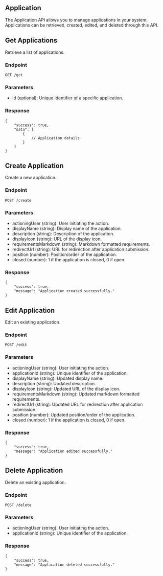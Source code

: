 ## Application
The Application API allows you to manage applications in your system. Applications can be retrieved, created, edited, and deleted through this API.

## Get Applications
Retrieve a list of applications.

### Endpoint
`GET /get`

### Parameters
* id (optional): Unique identifier of a specific application.

### Response 
```
{
    "success": true,
    "data": [
        {
            // Application details
        }
    ]
}
```

## Create Application
Create a new application.

### Endpoint
`POST /create`

### Parameters
* actioningUser (string): User initiating the action.
* displayName (string): Display name of the application.
* description (string): Description of the application.
* displayIcon (string): URL of the display icon.
* requirementsMarkdown (string): Markdown formatted requirements.
* redirectUrl (string): URL for redirection after application submission.
* position (number): Position/order of the application.
* closed (number): 1 if the application is closed, 0 if open.

### Response 
```
{
    "success": true,
    "message": "Application created successfully."
}
```

## Edit Application
Edit an existing application.

### Endpoint
`POST /edit`

### Parameters
* actioningUser (string): User initiating the action.
* applicationId (string): Unique identifier of the application.
* displayName (string): Updated display name.
* description (string): Updated description.
* displayIcon (string): Updated URL of the display icon.
* requirementsMarkdown (string): Updated markdown formatted requirements.
* redirectUrl (string): Updated URL for redirection after application submission.
* position (number): Updated position/order of the application.
* closed (number): 1 if the application is closed, 0 if open.

### Response 
```
{
    "success": true,
    "message": "Application edited successfully."
}
```

## Delete Application
Delete an existing application.

### Endpoint
`POST /delete`

### Parameters
* actioningUser (string): User initiating the action.
* applicationId (string): Unique identifier of the application.

### Response 
```
{
    "success": true,
    "message": "Application deleted successfully."
}
```